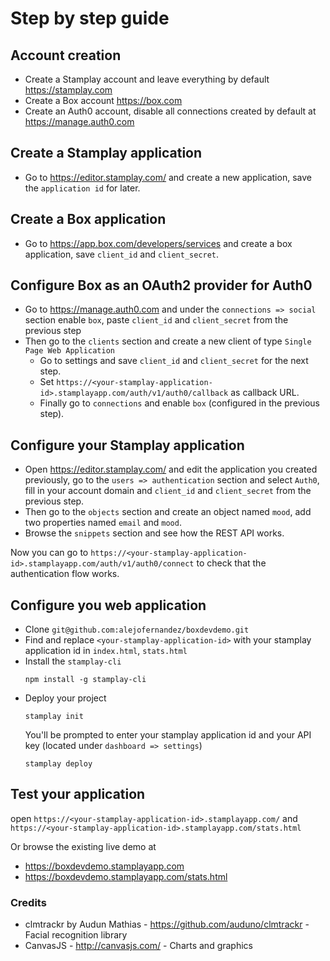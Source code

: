 # Step by step guide

## Account creation
- Create a Stamplay account and leave everything by default https://stamplay.com
- Create a Box account https://box.com
- Create an Auth0 account, disable all connections created by default at https://manage.auth0.com

## Create a Stamplay application
- Go to https://editor.stamplay.com/ and create a new application, save the `application id` for later.

## Create a Box application
- Go to https://app.box.com/developers/services and create a box application, save `client_id` and `client_secret`.

## Configure Box as an OAuth2 provider for Auth0
- Go to https://manage.auth0.com and under the `connections => social` section enable `box`, paste `client_id` and `client_secret` from the previous step
- Then go to the `clients` section and create a new client of type `Single Page Web Application`
  - Go to settings and save `client_id` and `client_secret` for the next step.
  - Set `https://<your-stamplay-application-id>.stamplayapp.com/auth/v1/auth0/callback` as callback URL.
  - Finally go to `connections` and enable `box` (configured in the previous step).

## Configure your Stamplay application
- Open https://editor.stamplay.com/ and edit the application you created previously, go to the `users => authentication` section and select `Auth0`, fill in your account domain and `client_id` and `client_secret` from the previous step.
- Then go to the `objects` section and create an object named `mood`, add two properties named `email` and `mood`.
- Browse the `snippets` section and see how the REST API works.

Now you can go to `https://<your-stamplay-application-id>.stamplayapp.com/auth/v1/auth0/connect` to check that the authentication flow works.

## Configure you web application
- Clone `git@github.com:alejofernandez/boxdevdemo.git`
- Find and replace `<your-stamplay-application-id>` with your stamplay application id in `index.html`, `stats.html`
- Install the `stamplay-cli`
  ```
  npm install -g stamplay-cli
  ```
- Deploy your project
  ```
  stamplay init
  ```
  You'll be prompted to enter your stamplay application id and your API key (located under `dashboard => settings`)
  ```
  stamplay deploy
  ```

## Test your application
open `https://<your-stamplay-application-id>.stamplayapp.com/` and `https://<your-stamplay-application-id>.stamplayapp.com/stats.html`

Or browse the existing live demo at
- https://boxdevdemo.stamplayapp.com
- https://boxdevdemo.stamplayapp.com/stats.html

### Credits
- clmtrackr by Audun Mathias - https://github.com/auduno/clmtrackr - Facial recognition library
- CanvasJS - http://canvasjs.com/ - Charts and graphics
